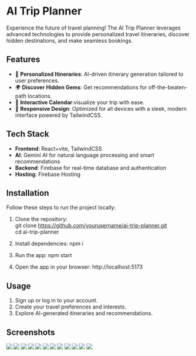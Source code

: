
# AI Trip Planner  

Experience the future of travel planning! The AI Trip Planner leverages advanced technologies to provide personalized travel itineraries, discover hidden destinations, and make seamless bookings.  

## Features  
- 🧭 **Personalized Itineraries**: AI-driven itinerary generation tailored to user preferences.  
- 🌍 **Discover Hidden Gems**: Get recommendations for off-the-beaten-path locations.  
- 📅 **Interactive Calendar**:visualize your trip with ease.  
- 🎨 **Responsive Design**: Optimized for all devices with a sleek, modern interface powered by TailwindCSS.  

## Tech Stack  
- **Frontend**: React+vite, TailwindCSS  
- **AI**: Gemini AI for natural language processing and smart recommendations  
- **Backend**: Firebase for real-time database and authentication  
- **Hosting**: Firebase Hosting  

## Installation  
Follow these steps to run the project locally:  

1. Clone the repository:  
   git clone https://github.com/yourusername/ai-trip-planner.git  
   cd ai-trip-planner
   
2. Install dependencies:
   npm i

3. Run the app:
   npm start

4. Open the app in your browser:
   http://localhost:5173

## <b>Usage</b>
1. Sign up or log in to your account.
2. Create your travel preferences and interests.
3. Explore AI-generated itineraries and recommendations.

## <b>Screenshots<b>



<img src='https://github.com/user-attachments/assets/d2bfca3e-797d-409e-a020-f4272e54f777'/>

<img src='https://github.com/user-attachments/assets/ce241398-2e55-4699-85a8-5eadbcdd42cc' />
<img src='https://github.com/user-attachments/assets/9d8efbee-fdc0-428f-8ca6-aba9ffd90102' />

<img src='https://github.com/user-attachments/assets/ff907830-6d27-4fe2-af1d-47cc56ad8d37' />
<img src='https://github.com/user-attachments/assets/1f9b32c9-60db-45ef-814a-ed5031664d04' />
<img src='https://github.com/user-attachments/assets/0649901f-482e-4019-9535-e42be57f9f93' />
<img src='https://github.com/user-attachments/assets/32ba418a-100e-439c-be2c-3d7e1413947f' />
<img src='https://github.com/user-attachments/assets/adf378f3-f603-4b86-8945-586dd85a0c7c' />
<img src='https://github.com/user-attachments/assets/e84da3b6-cd4b-4c93-8518-047bdcee4258' />
<img src='https://github.com/user-attachments/assets/9a35ca72-0df2-45bd-9912-1537dc477815' />
<img src='https://github.com/user-attachments/assets/138256e5-a758-4938-ae76-1ec5b11458af' />
<img src='https://github.com/user-attachments/assets/ecf401a1-ab52-4761-a7de-5696fc98e74e' />


